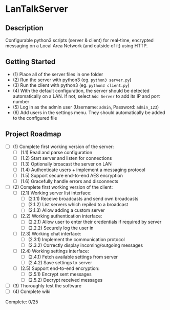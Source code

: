 # LanTalkServer

## Description
Configurable python3 scripts (server &amp; client) for real-time, encrypted messaging on a Local Area Network (and outside of it) using HTTP.

## Getting Started
- (1) Place all of the server files in one folder
- (2) Run the server with python3 (eg. `python3 server.py`)
- (3) Run the client with python3 (eg. `python3 client.py`)
- (4) With the default configuration, the server should be detected automatically on a LAN. If not, select `Add Server` to add its IP and port number
- (5) Log in as the admin user (Username: `admin`, Password: `admin_123`)
- (6) Add users in the settings menu. They should automatically be added to the configured file

## Project Roadmap
- [ ] (1) Complete first working version of the server:
  - [ ] (1.1) Read and parse configuration
  - [ ] (1.2) Start server and listen for connections
  - [ ] (1.3) Optionally broacast the server on LAN
  - [ ] (1.4) Authenticate users + implement a messaging protocol
  - [ ] (1.5) Support secure end-to-end AES encryption
  - [ ] (1.6) Gracefully handle errors and disconnects
- [ ] (2) Complete first working version of the client:
  - [ ] (2.1) Working server list interface:
    - [ ] (2.1.1) Receive broadcasts and send own broadcasts
    - [ ] (2.1.2) List servers which repiled to a broadcast
    - [ ] (2.1.3) Allow adding a custom server
  - [ ] (2.2) Working authentication interface:
    - [ ] (2.2.1) Allow user to enter their credentials if required by server
    - [ ] (2.2.2) Securely log the user in
  - [ ] (2.3) Working chat interface:
    - [ ] (2.3.1) Implement the communication protocol
    - [ ] (2.3.2) Correctly display incoming/outgoing messages
  - [ ] (2.4) Working settings interface:
    - [ ] (2.4.1) Fetch available settings from server
    - [ ] (2.4.2) Save settings to server
  - [ ] (2.5) Support end-to-end encryption:
    - [ ] (2.5.1) Encrypt sent messages
    - [ ] (2.5.2) Decrypt received messages
- [ ] (3) Thoroughly test the software
- [ ] (4) Complete wiki

Complete: 0/25
